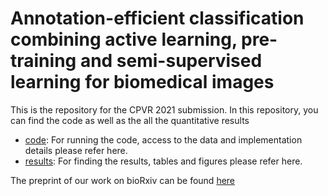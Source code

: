 # Annotation-efficient classification combining active learning, pre-training and semi-supervised learning for biomedical images

This is the repository for the CPVR 2021 submission. In this repository, you can find the code as well as the all the quantitative results

- [code](code): For running the code, access to the data and implementation details please refer here.
- [results](results): For finding the results, tables and figures please refer here. 

The preprint of our work on bioRxiv can be found [here](https://www.biorxiv.org/content/10.1101/2020.12.07.414235v1)
